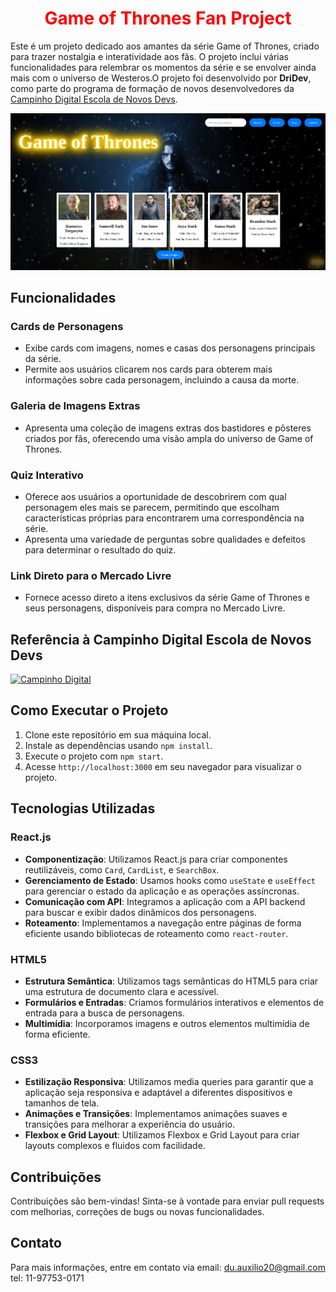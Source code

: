 <h1 align="center"><strong style="color:red;">Game of Thrones Fan Project</strong></h1>

Este é um projeto dedicado aos amantes da série Game of Thrones, criado para trazer nostalgia e interatividade aos fãs. O projeto inclui várias funcionalidades para relembrar os momentos da série e se envolver ainda mais com o universo de Westeros.O projeto foi desenvolvido por **DriDev**, como parte do programa de formação de novos desenvolvedores da [Campinho Digital Escola de Novos Devs](https://edu.campinhodigital.org/).

![Game of Thrones Fan Project](https://github.com/DriDri1308/projet/raw/master/Captura%20de%20tela%20de%202024-06-05%2020-10-02.png)

## Funcionalidades

### Cards de Personagens
- Exibe cards com imagens, nomes e casas dos personagens principais da série.
- Permite aos usuários clicarem nos cards para obterem mais informações sobre cada personagem, incluindo a causa da morte.

### Galeria de Imagens Extras
- Apresenta uma coleção de imagens extras dos bastidores e pôsteres criados por fãs, oferecendo uma visão ampla do universo de Game of Thrones.

### Quiz Interativo
- Oferece aos usuários a oportunidade de descobrirem com qual personagem eles mais se parecem, permitindo que escolham características próprias para encontrarem uma correspondência na série.
- Apresenta uma variedade de perguntas sobre qualidades e defeitos para determinar o resultado do quiz.

### Link Direto para o Mercado Livre
- Fornece acesso direto a itens exclusivos da série Game of Thrones e seus personagens, disponíveis para compra no Mercado Livre.

## Referência à Campinho Digital Escola de Novos Devs

[![Campinho Digital](https://edu.campinhodigital.org/pluginfile.php/1/core_admin/logocompact/300x300/1707862617/logo_campinho_compacto.png)](https://edu.campinhodigital.org/)

## Como Executar o Projeto

1. Clone este repositório em sua máquina local.
2. Instale as dependências usando `npm install`.
3. Execute o projeto com `npm start`.
4. Acesse `http://localhost:3000` em seu navegador para visualizar o projeto.


## Tecnologias Utilizadas

### React.js
- **Componentização**: Utilizamos React.js para criar componentes reutilizáveis, como `Card`, `CardList`, e `SearchBox`.
- **Gerenciamento de Estado**: Usamos hooks como `useState` e `useEffect` para gerenciar o estado da aplicação e as operações assíncronas.
- **Comunicação com API**: Integramos a aplicação com a API backend para buscar e exibir dados dinâmicos dos personagens.
- **Roteamento**: Implementamos a navegação entre páginas de forma eficiente usando bibliotecas de roteamento como `react-router`.

### HTML5
- **Estrutura Semântica**: Utilizamos tags semânticas do HTML5 para criar uma estrutura de documento clara e acessível.
- **Formulários e Entradas**: Criamos formulários interativos e elementos de entrada para a busca de personagens.
- **Multimídia**: Incorporamos imagens e outros elementos multimídia de forma eficiente.

### CSS3
- **Estilização Responsiva**: Utilizamos media queries para garantir que a aplicação seja responsiva e adaptável a diferentes dispositivos e tamanhos de tela.
- **Animações e Transições**: Implementamos animações suaves e transições para melhorar a experiência do usuário.
- **Flexbox e Grid Layout**: Utilizamos Flexbox e Grid Layout para criar layouts complexos e fluidos com facilidade.

## Contribuições

Contribuições são bem-vindas! Sinta-se à vontade para enviar pull requests com melhorias, correções de bugs ou novas funcionalidades.

## Contato

Para mais informações, entre em contato via email: du.auxilio20@gmail.com tel: 11-97753-0171 